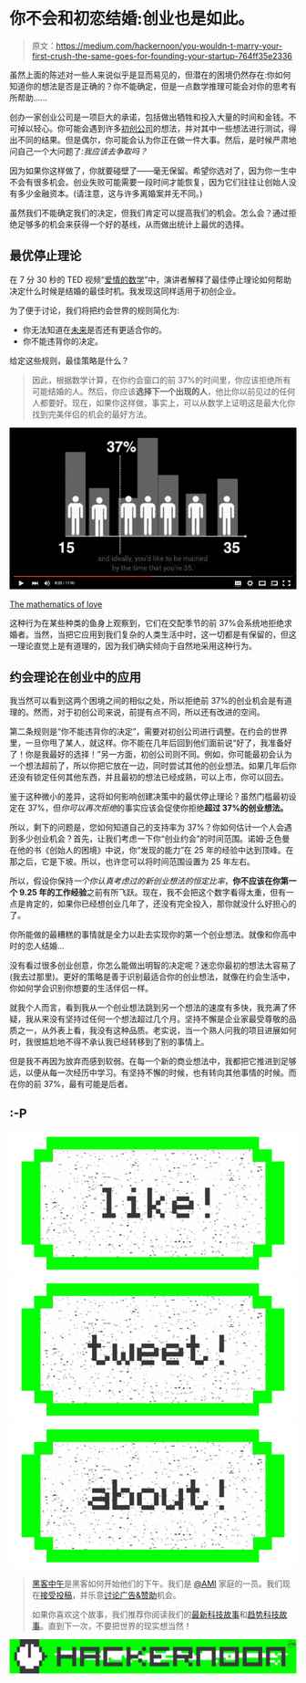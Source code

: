 # 你不会和初恋结婚:创业也是如此。

> 原文：<https://medium.com/hackernoon/you-wouldn-t-marry-your-first-crush-the-same-goes-for-founding-your-startup-764ff35e2336>

虽然上面的陈述对一些人来说似乎是显而易见的，但潜在的困境仍然存在:你如何知道你的想法是否是正确的？你不能确定，但是一点数学推理可能会对你的思考有所帮助……

创办一家创业公司是一项巨大的承诺，包括做出牺牲和投入大量的时间和金钱。不可掉以轻心。你可能会遇到许多[初创公司](https://hackernoon.com/tagged/startup)的想法，并对其中一些想法进行测试，得出不同的结果。但是偶尔，你可能会认为你正在做一件大事。然后，是时候严肃地问自己一个大问题了:*我应该去争取吗？*

因为如果你这样做了，你就要碰壁了——毫无保留。希望你选对了，因为你一生中不会有很多机会。创业失败可能需要一段时间才能恢复，因为它们往往让创始人没有多少金融资本。(请注意，这与许多离婚案并无不同。)

虽然我们不能确定我们的决定，但我们肯定可以提高我们的机会。怎么会？通过拒绝足够多的机会来获得一个好的基线，从而做出统计上最优的选择。

## 最优停止理论

在 7 分 30 秒的 TED 视频“[爱情的数学](https://youtu.be/yFVXsjVdvmY?t=7m13s)”中，演讲者解释了最佳停止理论如何帮助决定什么时候是结婚的最佳时机。我发现这同样适用于初创企业。

为了便于讨论，我们将把约会世界的规则简化为:

*   你无法知道在[未来](https://hackernoon.com/tagged/future)是否还有更适合你的。
*   你不能违背你的决定。

给定这些规则，最佳策略是什么？

> 因此，根据数学计算，在你约会窗口的前 37%的时间里，你应该拒绝所有可能结婚的人。然后，你应该**选择下一个出现的人**，他比你以前见过的任何人都要好。现在，如果你这样做，事实上，可以从数学上证明这是最大化你找到完美伴侣的机会的最好方法。

![](img/fd6d62e102ccbf439c0af5130afce0f8.png)

[The mathematics of love](https://youtu.be/yFVXsjVdvmY?t=7m13s)

这种行为在某些种类的鱼身上观察到，它们在交配季节的前 37%会系统地拒绝求婚者。当然，当把它应用到我们复杂的人类生活中时，这一切都是有保留的，但这一理论直觉上是有道理的，因为我们确实倾向于自然地采用这种行为。

## 约会理论在创业中的应用

我当然可以看到这两个困境之间的相似之处，所以拒绝前 37%的创业机会是有道理的。然而，对于初创公司来说，前提有点不同，所以还有改进的空间。

第二条规则是“你不能违背你的决定”，需要对初创公司进行调整。在约会的世界里，一旦你甩了某人，就这样。你不能在几年后回到他们面前说“好了，我准备好了！你是我最好的选择！”另一方面，初创公司则不同。例如，你可能最初会认为一个想法超前了，所以你把它放在一边，同时尝试其他的创业想法。如果几年后你还没有锁定任何其他东西，并且最初的想法已经成熟，可以上市，你可以回去。

鉴于这种微小的差异，这将如何影响创建决策中的最优停止理论？虽然门槛最初设定在 37%，但*你可以再次拒绝*的事实应该会促使你拒绝**超过 37%的创业想法。**

所以，剩下的问题是，您如何知道自己的支持率为 37%？你如何估计一个人会遇到多少创业机会？首先，让我们考虑一下你“创业约会”的时间范围。诺姆·乏色曼在他的书《创始人的困境》中说，你“发现的能力”在 25 年的经验中达到顶峰。在那之后，它是下坡。所以，也许您可以将时间范围设置为 25 年左右。

所以，假设你保持*一个你认真考虑过的新创业想法的恒定比率*，**你不应该在你第一个 9.25 年的工作经验**之前有所飞跃。现在，我不会把这个数字看得太重，但有一点是肯定的，如果你已经想创业几年了，还没有完全投入，那你就没什么好担心的了。

你所能做的最糟糕的事情就是全力以赴去实现你的第一个创业想法。就像和你高中时的恋人结婚…

没有看过很多创业创意，你怎么能做出明智的决定呢？迷恋你最初的想法太容易了(我去过那里)。更好的策略是善于识别最适合你的创业想法，就像在约会生活中，你如何学会识别你想要的生活伴侣一样。

就我个人而言，看到我从一个创业想法跳到另一个想法的速度有多快，我充满了怀疑，我从来没有坚持过任何一个想法超过几个月。坚持不懈是企业家最受尊敬的品质之一，从外表上看，我没有这种品质。老实说，当一个熟人问我的项目进展如何时，我很尴尬地不得不承认我已经转移到了别的事情上。

但是我不再因为放弃而感到软弱。在每一个新的商业想法中，我都把它推进到足够远，以便从每一次经历中学习。有坚持不懈的时候，也有转向其他事情的时候。而在你的前 37%，最有可能是后者。

## :-P

[![](img/50ef4044ecd4e250b5d50f368b775d38.png)](http://bit.ly/HackernoonFB)[![](img/979d9a46439d5aebbdcdca574e21dc81.png)](https://goo.gl/k7XYbx)[![](img/2930ba6bd2c12218fdbbf7e02c8746ff.png)](https://goo.gl/4ofytp)

> [黑客中午](http://bit.ly/Hackernoon)是黑客如何开始他们的下午。我们是 [@AMI](http://bit.ly/atAMIatAMI) 家庭的一员。我们现在[接受投稿](http://bit.ly/hackernoonsubmission)，并乐意[讨论广告&赞助](mailto:partners@amipublications.com)机会。
> 
> 如果你喜欢这个故事，我们推荐你阅读我们的[最新科技故事](http://bit.ly/hackernoonlatestt)和[趋势科技故事](https://hackernoon.com/trending)。直到下一次，不要把世界的现实想当然！

[![](img/be0ca55ba73a573dce11effb2ee80d56.png)](https://goo.gl/Ahtev1)